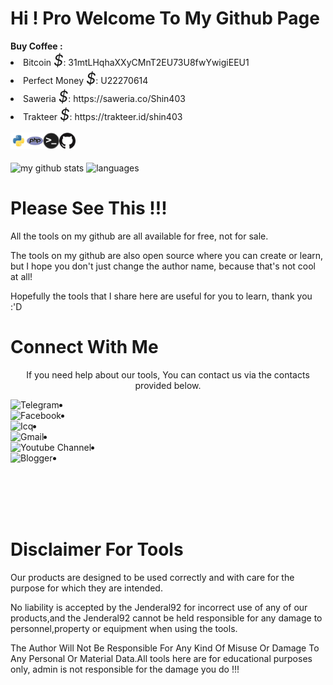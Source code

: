 <h1>Hi ! Pro Welcome To My Github Page</h1>
<!-- To Buy Coffee -->
<b>Buy Coffee :</b>

<li>Bitcoin <i style="font-size:24px">$</i>: 31mtLHqhaXXyCMnT2EU73U8fwYwigiEEU1 
</li>
<li>Perfect Money <i style="font-size:24px">$</i>: U22270614
</li>
<li>Saweria <i style="font-size:24px">$</i>: https://saweria.co/Shin403
</li>
<li>Trakteer <i style="font-size:24px">$</i>: https://trakteer.id/shin403
</li>

</p>
<!-- - -->
<p align="left">
<img align="left" alt="Python" width="26px" src="https://raw.githubusercontent.com/github/explore/80688e429a7d4ef2fca1e82350fe8e3517d3494d/topics/python/python.png" />
<img align="left" alt="Php" width="26px" src="https://raw.githubusercontent.com/github/explore/80688e429a7d4ef2fca1e82350fe8e3517d3494d/topics/php/php.png" />
<img align="left" alt="Terminal" width="26px" src="https://raw.githubusercontent.com/github/explore/80688e429a7d4ef2fca1e82350fe8e3517d3494d/topics/terminal/terminal.png" />
<img align="left" alt="GitHub" width="26px" src="https://raw.githubusercontent.com/github/explore/78df643247d429f6cc873026c0622819ad797942/topics/github/github.png" />
</p>
<br></br>
<!-- status codes -->
<p align="left">
<img src="https://github-readme-stats.vercel.app/api/top-langs/?username=Jenderal92&layout=compact" alt="my github stats" width="420"/>&nbsp;<img src="https://github-readme-stats.vercel.app/api?username=Jenderal92&hide=css,tsql,blade,%20jupyter+notebook&langs_count=10&theme=radical&layout=compact" alt="languages" height="165">
  </p>
</a>
<!-- Please See This !!!-->
<h1>Please See This !!!</h1>
<p align="left">All the tools on my github are all available for free, not for sale.</p>
<p align="left">The tools on my github are also open source where you can create or learn, but I hope you don't just change the author name, because that's not cool at all!  </p>
<p align="left">Hopefully the tools that I share here are useful for you to learn, thank you :'D</p>
</p>
<!-- Connect With Me-->
<h1>Connect With Me</h1>
<p align="center">
If you need help about our tools, You can contact us via the contacts provided below.
</p>
<p align="left">
<li><a href="https://t.me/Shin_code" rel="nofollow"><img align="left" alt="Telegram" src="https://camo.githubusercontent.com/cf4ed981404024c1adfc79d5575c4edf1836c4fe36b24b03383ece888cef7e29/68747470733a2f2f696d672e736869656c64732e696f2f62616467652f54656c656772616d2d3243413545303f7374796c653d666f722d7468652d6261646765266c6f676f3d74656c656772616d266c6f676f436f6c6f723d7768697465" data-canonical-src="https://img.shields.io/badge/Telegram-2CA5E0?style=for-the-badge&amp;logo=telegram&amp;logoColor=white" style="max-width: 100%;"></a></li>
<li><a href="https://facebook.com/Shin403" rel="nofollow"><img align="left" alt="Facebook" src="https://camo.githubusercontent.com/2d1ffa69dd491ebeca01b2098cf8233dd09950ff5895abccd5b455ca442abc59/68747470733a2f2f696d672e736869656c64732e696f2f62616467652f46616365626f6f6b2d3138373746323f7374796c653d666f722d7468652d6261646765266c6f676f3d66616365626f6f6b266c6f676f436f6c6f723d7768697465" data-canonical-src="https://img.shields.io/badge/Facebook-1877F2?style=for-the-badge&logo=facebook&logoColor=white" style="max-width: 100%;"></a></li>
<li><a href="https://icq.im/Shin403" rel="nofollow"><img align="left" alt="Icq" src="https://camo.githubusercontent.com/35d92f4cf68f302d0e3080504ab024b3aef095bb908072c9bd81dd9509b1dc44/68747470733a2f2f696d672e736869656c64732e696f2f62616467652f6963715f6e65772d626c61636b3f7374796c653d666f722d7468652d6261646765266c6f676f3d696371266c6f676f6c436f6c6f723d343246343235" data-canonical-src="https://img.shields.io/badge/icq_new-black?style=for-the-badge&logo=icq&logolColor=42F425" style="max-width: 100%;"></a></li>
<li><a href="mailto:shindaytoday@gmail.com" rel="nofollow"><img align="left" alt="Gmail" src="https://camo.githubusercontent.com/571384769c09e0c66b45e39b5be70f68f552db3e2b2311bc2064f0d4a9f5983b/68747470733a2f2f696d672e736869656c64732e696f2f62616467652f476d61696c2d4431343833363f7374796c653d666f722d7468652d6261646765266c6f676f3d676d61696c266c6f676f436f6c6f723d7768697465" data-canonical-src="https://img.shields.io/badge/Gmail-D14836?style=for-the-badge&logo=gmail&logoColor=white" style="max-width: 100%;"></a></li>
<li><a href="https://m.youtube.com/channel/UCKf6FCKYuFUeG5D_SiAsQiQ/" rel="nofollow"><img align="left" alt="Youtube Channel" src="https://camo.githubusercontent.com/d79c5549652f9c7690992eb49571d216a70a480681561cbd93bfbfc77c491e54/68747470733a2f2f696d672e736869656c64732e696f2f62616467652f596f75547562652d4646303030303f7374796c653d666f722d7468652d6261646765266c6f676f3d796f7574756265266c6f676f436f6c6f723d7768697465" data-canonical-src="https://img.shields.io/badge/YouTube-FF0000?style=for-the-badge&amp;logo=youtube&amp;logoColor=white" style="max-width: 100%;"></a></li>
<li><a href="https://www.blog-gan.org/" rel="nofollow"><img align="left" alt="Blogger" src="https://camo.githubusercontent.com/5eac8cae27148e0506aec25ff48529ad88e52c263140b6e69cec5f99ee0d1c50/68747470733a2f2f696d672e736869656c64732e696f2f62616467652f426c6f676765722d4646353732323f7374796c653d666f722d7468652d6261646765266c6f676f3d626c6f67676572266c6f676f436f6c6f723d7768697465" data-canonical-src="https://img.shields.io/badge/Blogger-FF5722?style=for-the-badge&logo=blogger&logoColor=white" style="max-width: 100%;"></a></li>
</p>
<br><br><br><br>
<!-- Disclaimer For Tools-->
<h1>Disclaimer For Tools</h1>
<p align="left">Our products are designed to be used correctly and with care for the purpose for which they are intended.</p>
<p align="left">No liability is accepted by the Jenderal92 for incorrect use of any of our products,and the Jenderal92 cannot be held responsible for any damage to personnel,property or equipment when using the tools.</p>
<p align="left">The Author Will Not Be Responsible For Any Kind Of Misuse Or Damage To Any Personal Or Material Data.All tools here are for educational purposes only, admin is not responsible for the damage you do !!!  </p>
</br>
